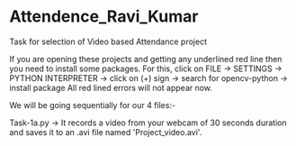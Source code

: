 # Attendence_Ravi_Kumar
Task for selection of Video based Attendance project

If you are opening these projects and getting any underlined red line then you need to install some packages.
For this, click on FILE -> SETTINGS -> PYTHON INTERPRETER -> click on (+) sign -> search for opencv-python -> install package
All red lined errors will not appear now.

We will be going sequentially for our 4 files:-

Task-1a.py ->   It records a video from your webcam of 30 seconds duration and saves it to an .avi file named 'Project_video.avi'.
                
